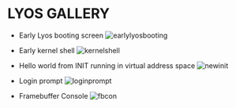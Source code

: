 LYOS GALLERY
===========

* Early Lyos booting screen
![earlylyosbooting][1]



* Early kernel shell
![kernelshell][2]

* Hello world from INIT running in virtual address space
![newinit][3]

* Login prompt
![loginprompt][4]

* Framebuffer Console
![fbcon][5]


  [1]: http://jimx.1x.net/images/screenshot-0.png
  [2]: http://jimx.1x.net/images/screenshot-1.png
  [3]: http://jimx.1x.net/images/screenshot-2.png
  [4]: http://jimx.1x.net/images/screenshot-3.png
  [5]: http://jimx.1x.net/images/screenshot-7.png
